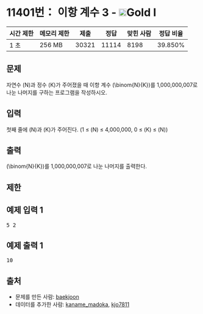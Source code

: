 # 11401번： 이항 계수 3 - <img src="https://static.solved.ac/tier_small/15.svg" style="height:20px" />Gold I


| 시간 제한 | 메모리 제한 | 제출 | 정답 | 맞힌 사람 | 정답 비율 |
| --- | --- | --- | --- | --- | --- |
| 1 초 | 256 MB | 30321 | 11114 | 8198 | 39.850% |


## 문제


자연수 \(N\)과 정수 \(K\)가 주어졌을 때 이항 계수 \(\binom{N}{K}\)를 1,000,000,007로 나눈 나머지를 구하는 프로그램을 작성하시오.




## 입력


첫째 줄에 \(N\)과 \(K\)가 주어진다. (1 ≤ \(N\) ≤ 4,000,000, 0 ≤ \(K\) ≤ \(N\))




## 출력


\(\binom{N}{K}\)를 1,000,000,007로 나눈 나머지를 출력한다.




## 제한




## 예제 입력 1


<pre>5 2
</pre>


## 예제 출력 1


<pre>10
</pre>






## 출처


- 문제를 만든 사람: [baekjoon](/user/baekjoon)
- 데이터를 추가한 사람: [kaname_madoka](/user/kaname_madoka), [kjo7811](/user/kjo7811)




